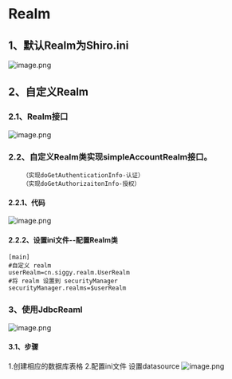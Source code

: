 # Realm
## 1、默认Realm为Shiro.ini
![image.png](https://i.loli.net/2019/11/06/JF6hkK8OBEdiAsG.png)
## 2、自定义Realm
### 2.1、Realm接口
![image.png](https://i.loli.net/2019/10/29/N5r9mZb2YO4LAge.png)
### 2.2、自定义Realm类实现simpleAccountRealm接口。
        （实现doGetAuthenticationInfo-认证）
        （实现doGetAuthorizaitonInfo-授权）
#### 2.2.1、代码
![image.png](https://i.loli.net/2019/10/29/EfBvkzF8iKXtr63.png)
#### 2.2.2、设置ini文件--配置Realm类
```
[main]
#自定义 realm
userRealm=cn.siggy.realm.UserRealm
#将 realm 设置到 securityManager
securityManager.realms=$userRealm

```
### 3、使用JdbcReaml
![image.png](https://i.loli.net/2019/11/06/8uealmkzYwyLXnj.png)
#### 3.1、步骤
1.创建相应的数据库表格
2.配置ini文件 设置datasource
![image.png](https://i.loli.net/2019/11/06/Fz2agPurlUD68C3.png)
